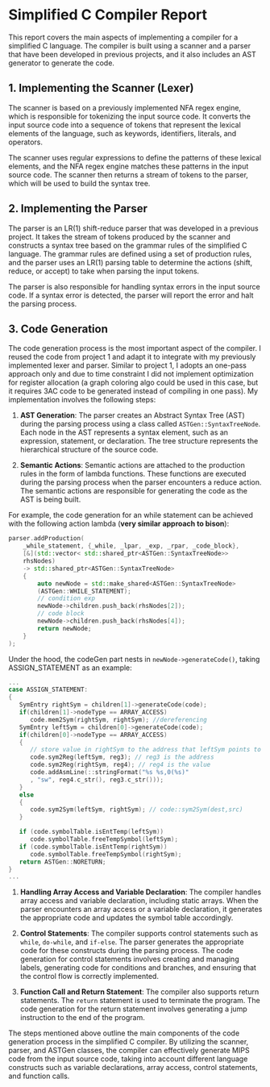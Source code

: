 # Simplified C Compiler Report

This report covers the main aspects of implementing a compiler for a simplified C language. The compiler is built using a scanner and a parser that have been developed in previous projects, and it also includes an AST generator to generate the code.

## 1. Implementing the Scanner (Lexer)

The scanner is based on a previously implemented NFA regex engine, which is responsible for tokenizing the input source code. It converts the input source code into a sequence of tokens that represent the lexical elements of the language, such as keywords, identifiers, literals, and operators.

The scanner uses regular expressions to define the patterns of these lexical elements, and the NFA regex engine matches these patterns in the input source code. The scanner then returns a stream of tokens to the parser, which will be used to build the syntax tree.

## 2. Implementing the Parser

The parser is an LR(1) shift-reduce parser that was developed in a previous project. It takes the stream of tokens produced by the scanner and constructs a syntax tree based on the grammar rules of the simplified C language. The grammar rules are defined using a set of production rules, and the parser uses an LR(1) parsing table to determine the actions (shift, reduce, or accept) to take when parsing the input tokens.

The parser is also responsible for handling syntax errors in the input source code. If a syntax error is detected, the parser will report the error and halt the parsing process.

## 3. Code Generation

The code generation process is the most important aspect of the compiler. I reused the code from project 1 and adapt it to integrate with my previously implemented lexer and parser. Similar to project 1, I adopts an one-pass approach only and due to time constraint I did not implement optimization for register allocation (a graph coloring algo could be used in this case, but it requires 3AC code to be generated instead of compiling in one pass). My implementation involves the following steps:

1. **AST Generation**: The parser creates an Abstract Syntax Tree (AST) during the parsing process using a class called `ASTGen::SyntaxTreeNode`. Each node in the AST represents a syntax element, such as an expression, statement, or declaration. The tree structure represents the hierarchical structure of the source code.

2. **Semantic Actions**: Semantic actions are attached to the production rules in the form of lambda functions. These functions are executed during the parsing process when the parser encounters a reduce action. The semantic actions are responsible for generating the code as the AST is being built.

For example, the code generation for an while statement can be achieved with the following action lambda (**very similar approach to bison**):

```cpp
parser.addProduction(
    _while_statement, {_while, _lpar, _exp, _rpar, _code_block},
    [&](std::vector< std::shared_ptr<ASTGen::SyntaxTreeNode>>
    rhsNodes) 
    -> std::shared_ptr<ASTGen::SyntaxTreeNode>
    {
        auto newNode = std::make_shared<ASTGen::SyntaxTreeNode>
        (ASTGen::WHILE_STATEMENT);
        // condition exp
        newNode->children.push_back(rhsNodes[2]); 
        // code block
        newNode->children.push_back(rhsNodes[4]);
        return newNode;
    }
);

```

Under the hood, the codeGen part nests in `newNode->generateCode()`, taking ASSIGN_STATEMENT as an example:
```cpp
...
case ASSIGN_STATEMENT:
{
   SymEntry rightSym = children[1]->generateCode(code);
   if(children[1]->nodeType == ARRAY_ACCESS) 
      code.mem2Sym(rightSym, rightSym); //dereferencing
   SymEntry leftSym = children[0]->generateCode(code);
   if(children[0]->nodeType == ARRAY_ACCESS)
   {
      // store value in rightSym to the address that leftSym points to
      code.sym2Reg(leftSym, reg3); // reg3 is the address
      code.sym2Reg(rightSym, reg4); // reg4 is the value
      code.addAsmLine(::stringFormat("%s %s,0(%s)"
      , "sw", reg4.c_str(), reg3.c_str()));
   }
   else
   {
      code.sym2Sym(leftSym, rightSym); // code::sym2Sym(dest,src)
   }

   if (code.symbolTable.isEntTemp(leftSym))
      code.symbolTable.freeTempSymbol(leftSym);
   if (code.symbolTable.isEntTemp(rightSym))
      code.symbolTable.freeTempSymbol(rightSym);
   return ASTGen::NORETURN;
}
...
```

1. **Handling Array Access and Variable Declaration**: The compiler handles array access and variable declaration, including static arrays. When the parser encounters an array access or a variable declaration, it generates the appropriate code and updates the symbol table accordingly.


4. **Control Statements**: The compiler supports control statements such as `while`, `do-while`, and `if-else`. The parser generates the appropriate code for these constructs during the parsing process. The code generation for control statements involves creating and managing labels, generating code for conditions and branches, and ensuring that the control flow is correctly implemented.

5. **Function Call and Return Statement**: The compiler also supports return statements. The `return` statement is used to terminate the program. The code generation for the return statement involves generating a jump instruction to the end of the program.



The steps mentioned above outline the main components of the code generation process in the simplified C compiler. By utilizing the scanner, parser, and ASTGen classes, the compiler can effectively generate MIPS code from the input source code, taking into account different language constructs such as variable declarations, array access, control statements, and function calls.